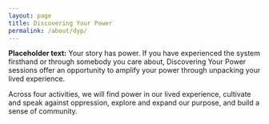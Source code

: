 ```yaml
---
layout: page
title: Discovering Your Power
permalink: /about/dyp/
---
```


**Placeholder text:** Your story has power. If you have experienced the system firsthand or through somebody you care about, Discovering Your Power sessions offer an opportunity to amplify your power through unpacking your lived experience.

Across four activities, we will find power in our lived experience, cultivate and speak against oppression, explore and expand our purpose, and build a sense of community.

